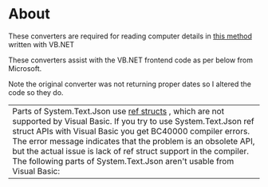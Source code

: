 ﻿# About 

These converters are required for reading computer details in [this method](https://github.com/karenpayneoregon/vb-vs2019-samples/blob/Branch1/PowerShellGetTimeZoneDetailsNet5/Operations.vb#L42) written with VB.NET

These converters assist with the VB.NET frontend code as per below from Microsoft.

Note the original converter was not returning proper dates so I altered the code so they do.

<table>
	<tr>
		<td>
			Parts of System.Text.Json use <a href="https://docs.microsoft.com/en-us/dotnet/csharp/language-reference/builtin-types/struct#ref-struct">ref structs</a> , which are not supported by Visual Basic. If you try to use System.Text.Json ref struct APIs with Visual Basic you get BC40000 compiler errors. The error message indicates that the problem is an obsolete API, but the actual issue is lack of ref struct support in the compiler. The following parts of System.Text.Json aren't usable from Visual Basic:
		</td>
	</tr>
</table>
